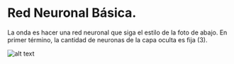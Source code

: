 # Red Neuronal Básica. 

La onda es hacer una red neuronal que siga el estilo de la foto de abajo. En primer término, la cantidad de neuronas de la capa oculta es fija (3).


![alt text](https://github.com/TomasMacrade/Red_Neuronal_B-sica/Imagenes/Prueba.jpg?raw=true)
